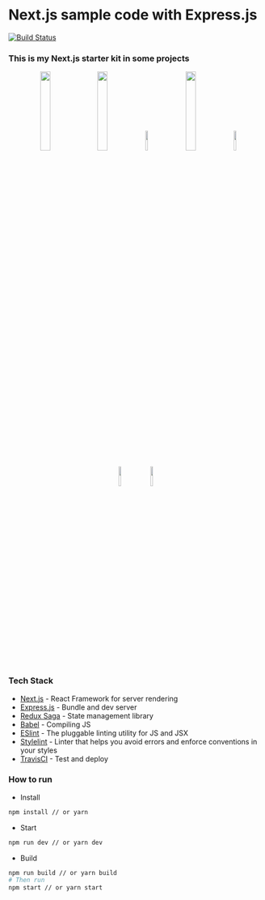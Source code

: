 # Next.js sample code with Express.js
[![Build Status][build-badge]][build]
### This is my Next.js starter kit in some projects

<div align="center">
  <img src="https://upload.wikimedia.org/wikipedia/commons/thumb/8/8e/Nextjs-logo.svg/1280px-Nextjs-logo.svg.png" width="20%" />
  &nbsp;
  <img src="https://expressjs.com/images/express-facebook-share.png" width="20%" />
  &nbsp;
  <img src="https://avatars0.githubusercontent.com/u/24776643?s=400&v=4" width="10%" />
  &nbsp;
  <img src="https://d33wubrfki0l68.cloudfront.net/7a197cfe44548cc1a3f581152af70a3051e11671/78df8/img/babel.svg" width="20%" />
  &nbsp;
  <img src="https://eslint.org/assets/img/logo.svg" width="10%" />
  &nbsp;
  <img src="https://seeklogo.com/images/S/stylelint-logo-631B4EAA36-seeklogo.com.png" width="10%" />
  &nbsp;
  <img src="https://travis-ci.com/images/logos/TravisCI-Mascot-1.png" width="10%" />
</div>

### Tech Stack
- [Next.js][nextjs] - React Framework for server rendering
- [Express.js][expressjs] - Bundle and dev server
- [Redux Saga][redux-saga] - State management library
- [Babel][babeljs] - Compiling JS
- [ESlint][eslint] - The pluggable linting utility for JS and JSX
- [Stylelint][stylelint] - Linter that helps you avoid errors and enforce conventions in your styles
- [TravisCI][travis-ci] - Test and deploy

### How to run
- Install
```bash
npm install // or yarn
```

- Start
```bash
npm run dev // or yarn dev
```

- Build
```bash
npm run build // or yarn build
# Then run
npm start // or yarn start
```
[nextjs]: https://nextjs.org
[expressjs]: https://expressjs.com
[redux-saga]: https://redux-saga.js.org
[babeljs]: https://babeljs.io
[build-badge]: https://travis-ci.com/toanleviet95/react-sample-with-webpack.svg?branch=master
[eslint]: https://eslint.org
[stylelint]: https://stylelint.io
[travis-ci]: https://travis-ci.org
[build]: https://travis-ci.com/toanleviet95/react-sample-with-webpack